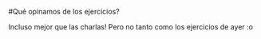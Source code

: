 #Qué opinamos de los ejercicios?

Incluso mejor que las charlas! 
Pero no tanto como los ejercicios de ayer :o

